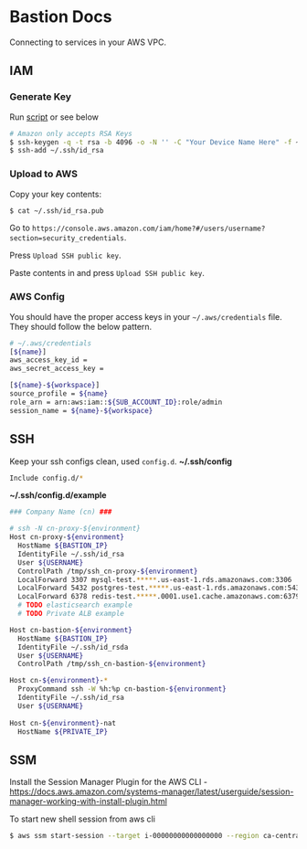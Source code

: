 # Bastion Docs
Connecting to services in your AWS VPC.

## IAM
### Generate Key
Run [script](https://gist.github.com/willfarrell/e9b7553367f5edca0ac7e0b8e9647a040) or see below
```bash
# Amazon only accepts RSA Keys
$ ssh-keygen -q -t rsa -b 4096 -o -N '' -C "Your Device Name Here" -f ~/.ssh/id_rsa
$ ssh-add ~/.ssh/id_rsa
```

### Upload to AWS
Copy your key contents:
```bash
$ cat ~/.ssh/id_rsa.pub
```

Go to `https://console.aws.amazon.com/iam/home?#/users/username?section=security_credentials`. 

Press `Upload SSH public key`.

Paste contents in and press `Upload SSH public key`.

### AWS Config
You should have the proper access keys in your `~/.aws/credentials` file. They should follow the below pattern.
```bash
# ~/.aws/credentials
[${name}]
aws_access_key_id = 
aws_secret_access_key = 

[${name}-${workspace}]
source_profile = ${name}
role_arn = arn:aws:iam::${SUB_ACCOUNT_ID}:role/admin
session_name = ${name}-${workspace}
```

## SSH
Keep your ssh configs clean, used `config.d`.
**~/.ssh/config**
```bash
Include config.d/*
```

**~/.ssh/config.d/example**
```bash
### Company Name (cn) ###

# ssh -N cn-proxy-${environment}
Host cn-proxy-${environment}
  HostName ${BASTION_IP}
  IdentityFile ~/.ssh/id_rsa
  User ${USERNAME}
  ControlPath /tmp/ssh_cn-proxy-${environment}
  LocalForward 3307 mysql-test.*****.us-east-1.rds.amazonaws.com:3306
  LocalForward 5432 postgres-test.*****.us-east-1.rds.amazonaws.com:5432
  LocalForward 6378 redis-test.*****.0001.use1.cache.amazonaws.com:6379
  # TODO elasticsearch example
  # TODO Private ALB example

Host cn-bastion-${environment}
  HostName ${BASTION_IP}
  IdentityFile ~/.ssh/id_rsda
  User ${USERNAME}
  ControlPath /tmp/ssh_cn-bastion-${environment}

Host cn-${environment}-*
  ProxyCommand ssh -W %h:%p cn-bastion-${environment}
  IdentityFile ~/.ssh/id_rsa
  User ${USERNAME}
  
Host cn-${environment}-nat
  HostName ${PRIVATE_IP}
```

## SSM
Install the Session Manager Plugin for the AWS CLI - https://docs.aws.amazon.com/systems-manager/latest/userguide/session-manager-working-with-install-plugin.html

To start new shell session from aws cli
```bash
$ aws ssm start-session --target i-00000000000000000 --region ca-central-1 --profile ${name}
```

